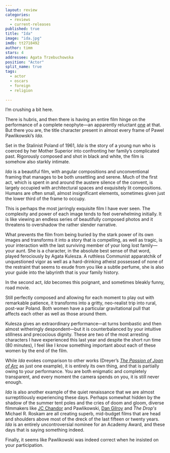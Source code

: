 ```yaml
---
layout: review
categories: 
  - reviews
  - current-releases
published: true
title: "Ida"
image: "ida.jpg"
imdb: tt2718492
author: timm
stars: 4
addressee: Agata Trzebuchowska
position: "Actor"
split_name: true
tags: 
  - actor
  - oscars
  - foreign
  - religion
  
---
```


I’m crushing a bit here.

There is hubris, and then there is having an entire film hinge on the performance of a complete neophyte—an apparently reluctant [one](http://www.scpr.org/programs/the-frame/2015/02/03/41386/oscars-2015-ida-filmmaker-auditioned-400-actresses/) at that. But there you are, the title character present in almost every frame of Pawel Pawlikowski’s _Ida_. 

Set in the Stalinist Poland of 1961, _Ida_ is the story of a young nun who is coerced by her Mother Superior into confronting her family’s complicated past. Rigorously composed and shot in black and white, the film is somehow also starkly intimate. 

_Ida_ is a beautiful film, with angular compositions and unconventional framing that manages to be both unsettling and serene. Much of the first act, which is spent in and around the austere silence of the convent, is largely occupied with architectural spaces and exquisitely lit compositions. Humans are often small, almost insignificant elements, sometimes given just the lower third of the frame to occupy. 

This is perhaps the most jarringly exquisite film I have ever seen. The complexity and power of each image tends to feel overwhelming initially. It is like viewing an endless series of beautifully composed photos and it threatens to overshadow the rather slender narrative. 

What prevents the film from being buried by the stark power of its own images and transforms it into a story that is compelling, as well as tragic, is your interaction with the last surviving member of your long lost family—your aunt. She is a character, in the absolute best sense of that word, played ferociously by Agata Kulesza. A ruthless Communist apparatchik of unquestioned vigor as well as a hard-drinking atheist possessed of none of the restraint that seems to exude from you like a subtle perfume, she is also your guide into the labyrinth that is your family history.

In the second act, _Ida_ becomes this poignant, and sometimes bleakly funny, road movie.

Still perfectly composed and allowing for each moment to play out with remarkable patience, it transforms into a gritty, neo-realist trip into rural, post-war Poland. Both women have a particular gravitational pull that affects each other as well as those around them.  

Kulesza gives an extraordinary performance—at turns bombastic and then almost witheringly despondent—but it is counterbalanced by your intuitive stillness and precocious dignity. These are two of the most arresting characters I have experienced this last year and despite the short run time (80 minutes), I feel like I know something important about each of these women by the end of the film.

While _Ida_ evokes comparison to other works (Dreyer’s [_The Passion of Joan of Arc_](https://www.youtube.com/watch?v=d3Q6FVhqLY0) as just one example), it is entirely its own thing, and that is partially owing to your performance. You are both enigmatic and completely transparent, and every moment the camera spends on you, it is still never enough. 

_Ida_ is also another example of the quiet renaissance that we are almost surreptitiously experiencing these days. Perhaps somewhat hidden by the shadow of the summer tent poles and the cries of doom and gloom, diverse filmmakers like [JC Chandor](http://www.dearcastandcrew.com/content/2015/1/20/a-most-violent-year.html) and Pawlikowski, [Dan Gilroy](http://www.dearcastandcrew.com/content/2014/10/29/nightcrawler.html) and _The Drop's_ Michael R. Roskam are all creating superb, mid-budget films that are head and shoulders above most of the dreck of the last fifteen or twenty years. _Ida_ is an entirely uncontroversial nominee for an Academy Award, and these days that is saying something indeed.

Finally, it seems like Pawlikowski was indeed correct when he insisted on your participation. 